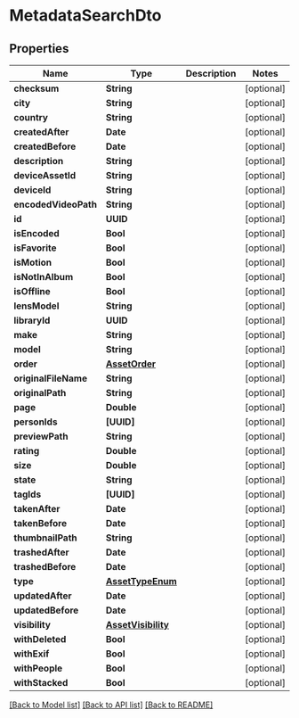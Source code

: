 # MetadataSearchDto

## Properties
Name | Type | Description | Notes
------------ | ------------- | ------------- | -------------
**checksum** | **String** |  | [optional] 
**city** | **String** |  | [optional] 
**country** | **String** |  | [optional] 
**createdAfter** | **Date** |  | [optional] 
**createdBefore** | **Date** |  | [optional] 
**description** | **String** |  | [optional] 
**deviceAssetId** | **String** |  | [optional] 
**deviceId** | **String** |  | [optional] 
**encodedVideoPath** | **String** |  | [optional] 
**id** | **UUID** |  | [optional] 
**isEncoded** | **Bool** |  | [optional] 
**isFavorite** | **Bool** |  | [optional] 
**isMotion** | **Bool** |  | [optional] 
**isNotInAlbum** | **Bool** |  | [optional] 
**isOffline** | **Bool** |  | [optional] 
**lensModel** | **String** |  | [optional] 
**libraryId** | **UUID** |  | [optional] 
**make** | **String** |  | [optional] 
**model** | **String** |  | [optional] 
**order** | [**AssetOrder**](AssetOrder.md) |  | [optional] 
**originalFileName** | **String** |  | [optional] 
**originalPath** | **String** |  | [optional] 
**page** | **Double** |  | [optional] 
**personIds** | **[UUID]** |  | [optional] 
**previewPath** | **String** |  | [optional] 
**rating** | **Double** |  | [optional] 
**size** | **Double** |  | [optional] 
**state** | **String** |  | [optional] 
**tagIds** | **[UUID]** |  | [optional] 
**takenAfter** | **Date** |  | [optional] 
**takenBefore** | **Date** |  | [optional] 
**thumbnailPath** | **String** |  | [optional] 
**trashedAfter** | **Date** |  | [optional] 
**trashedBefore** | **Date** |  | [optional] 
**type** | [**AssetTypeEnum**](AssetTypeEnum.md) |  | [optional] 
**updatedAfter** | **Date** |  | [optional] 
**updatedBefore** | **Date** |  | [optional] 
**visibility** | [**AssetVisibility**](AssetVisibility.md) |  | [optional] 
**withDeleted** | **Bool** |  | [optional] 
**withExif** | **Bool** |  | [optional] 
**withPeople** | **Bool** |  | [optional] 
**withStacked** | **Bool** |  | [optional] 

[[Back to Model list]](../README.md#documentation-for-models) [[Back to API list]](../README.md#documentation-for-api-endpoints) [[Back to README]](../README.md)


